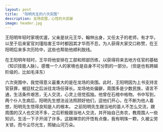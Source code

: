 ```yaml
---
layout: post
title:  "阳明先生的六次突围"
description: 龙场突围，心性的大突破
image: header.jpg
---
```





王阳明年轻时家境优渥，父亲是状元王华，翰林出身，又任太子的老师，有才华，以至于后来宦官刘瑾陷害王华时都因其才华而不忍，为人获得大家交口称赞，在王阳明后来多次历险中，这些也帮助他顺利脱线。

在王阳明年轻时，王华将他安排在工部和邢部历练，以获得将来去地方任官的基础（知识技能人脉）。感慨一个人的家境也是自身不可分割的一部分。（但是也有跨越阶级的，比如毛泽东）

六次突围中，我觉得意义最重大的是在龙场的突围。此时，王阳明因为上书支持言官获罪，被廷杖之后派往龙场任驿长。龙场地处偏僻，周围多是少数民族，语言不通，生活条件艰苦，无人交流，心灵上倍觉孤独。他曾在石棺中格物。书中写到，两个仆人生病后，阳明先生想法设法照顾好他们，逗他们开心，在不断为他人着想，阳明先生悟得良知是人的根本。
之前阳明先生跟当地的苗人不怎么交流，跟周围的汉人也交流不多，之后积极跟当地人交流，并开始自己务农，教周围人一些知识。生活一下子开阔了许多。这跟禅宗的开悟有点像，我有明珠一颗，久被尘劳关锁，而今尘尽光生，照破山河万朵。

